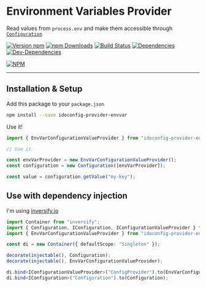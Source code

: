 # Environment Variables Provider

Read values from `process.env` and make them accessible through [`Configuration`](https://github.com/MerifondNewMarkets/ido-config)

[![Version npm](https://img.shields.io/npm/v/idoconfig-provider-envvar.svg?style=flat-square)](https://www.npmjs.com/package/idoconfig-provider-envvar)
[![npm Downloads](https://img.shields.io/npm/dm/idoconfig-provider-envvar.svg?style=flat-square)](https://npmcharts.com/compare/idoconfig-provider-envvar?minimal=true)
[![Build Status](https://img.shields.io/travis/MerifondNewMarkets/idoconfig-provider-envvar/master.svg?style=flat-square)](https://travis-ci.org/MerifondNewMarkets/idoconfig-provider-envvar)
[![Dependencies](https://img.shields.io/david/MerifondNewMarkets/idoconfig-provider-envvar.svg?style=flat-square)](https://david-dm.org/MerifondNewMarkets/idoconfig-provider-envvar)
[![Dev-Dependencies](https://img.shields.io/david/dev/MerifondNewMarkets/idoconfig-provider-envvar.svg?style=flat-square)](https://david-dm.org/MerifondNewMarkets/idoconfig-provider-envvar)

[![NPM](https://nodei.co/npm/idoconfig-provider-envvar.png?downloads=true&downloadRank=true)](https://nodei.co/npm/idoconfig-provider-envvar/)


---

## Installation & Setup

Add this package to your `package.json`

```bash
npm install --save idoconfig-provider-envvar
```

Use it!

```typescript
import { EnvVarConfigurationValueProvider } from "idoconfig-provider-envvar";

// Use it

const envVarProvider = new EnvVarConfigurationValueProvider();
const configuration = new Configuration([envVarProvider]);

const value = configuration.getValue("my-key");
```

## Use with dependency injection

I'm using [inversify.io](http://inversify.io/)


```typescript
import Container from "inversify";
import { Configuration, IConfiguration, IConfigurationValueProvider } from "idoconfig";
import { EnvVarConfigurationValueProvider } from "idoconfig-provider-envvar";

const di = new Container({ defaultScope: "Singleton" });

decorate(injectable(), Configuration);
decorate(injectable(), EnvVarConfigurationValueProvider);

di.bind<IConfigurationValueProvider>("ConfigProvider").to(EnvVarConfigurationValueProvider);
di.bind<IConfiguration>("Configuration").to(Configuration);
```